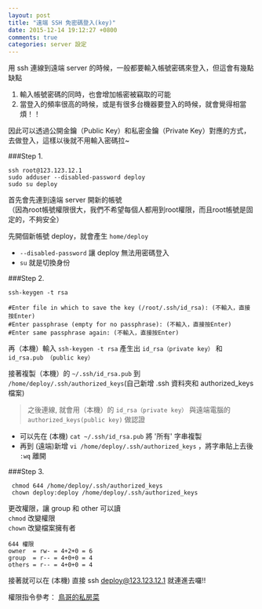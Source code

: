 ```yaml
---
layout: post
title: "遠端 SSH 免密碼登入(key)"
date: 2015-12-14 19:12:27 +0800
comments: true
categories: server 設定
---
```


用 ssh 連線到遠端 server 的時候，一般都要輸入帳號密碼來登入，但這會有幾點缺點

1. 輸入帳號密碼的同時，也會增加帳密被竊取的可能  
2. 當登入的頻率很高的時候，或是有很多台機器要登入的時候，就會覺得相當煩！！  

因此可以透過公開金鑰（Public Key）和私密金鑰（Private Key）對應的方式，去做登入，這樣以後就不用輸入密碼拉~

<!-- more -->

###Step 1. 

```
ssh root@123.123.12.1
sudo adduser --disabled-password deploy
sudo su deploy 
``` 
首先會先連到遠端 server 開新的帳號  
（因為root帳號權限很大，我們不希望每個人都用到root權限，而且root帳號是固定的，不夠安全）

先開個新帳號 deploy，就會產生 `home/deploy`   

*	`--disabled-password` 讓 deploy 無法用密碼登入  
*	`su` 就是切換身份

###Step 2.

```
ssh-keygen -t rsa

#Enter file in which to save the key (/root/.ssh/id_rsa): (不輸入，直接按Enter)
#Enter passphrase (empty for no passphrase): (不輸入，直接按Enter)
#Enter same passphrase again: (不輸入，直接按Enter)
```
再（本機）輸入 `ssh-keygen -t rsa` 產生出 `id_rsa（private key）` 和 `id_rsa.pub （public key）`

接著複製（本機）的 `~/.ssh/id_rsa.pub` 到 `/home/deploy/.ssh/authorized_keys`(自己新增 .ssh 資料夾和 authorized_keys 檔案)

>之後連線, 就會用（本機）的 `id_rsa（private key）` 與遠端電腦的 `authorized_keys(public key)` 做認證

* 可以先在 (本機) `cat ~/.ssh/id_rsa.pub` 將 '所有' 字串複製
* 再到 (遠端)新增 `vi /home/deploy/.ssh/authorized_keys` ，將字串貼上去後 `:wq` 離開

###Step 3.
```
 chmod 644 /home/deploy/.ssh/authorized_keys
 chown deploy:deploy /home/deploy/.ssh/authorized_keys
```
更改權限，讓 group 和 other 可以讀  
`chmod` 改變權限  
`chown` 改變檔案擁有者

```
644 權限
owner  = rw- = 4+2+0 = 6  
group  = r-- = 4+0+0 = 4  
others = r-- = 4+0+0 = 4
```

  
接著就可以在 (本機) 直接  ssh deploy@123.123.12.1 就連進去囉!!

權限指令參考：
[鳥哥的私房菜](http://linux.vbird.org/linux_basic/0210filepermission.php#chown)
